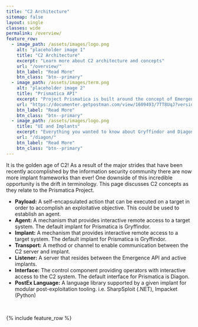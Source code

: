```yaml
---
title: "C2 Architecture"
sitemap: false
layout: single
classes: wide
permalink: /overview/
feature_row:
  - image_path: /assets/images/logo.png
    alt: "placeholder image 1"
    title: "C2 Architecture"
    excerpt: "Learn more about C2 architecture and concepts"
    url: "/overview/"
    btn_label: "Read More"
    btn_class: "btn--primary"
  - image_path: /assets/images/term.png
    alt: "placeholder image 2"
    title: "Prismatica API"
    excerpt: "Project Prismatica is built around the concept of Emergence. Explore the Emergence API!"
    url: "https://documenter.getpostman.com/view/1609493/7TT8UqJ?version=latest"
    btn_label: "Read More"
    btn_class: "btn--primary"
  - image_path: /assets/images/logo.png
    title: "UI and Implants"
    excerpt: "Everything you wanted to know about Gryffindor and Diagon"
    url: "/diagon/"
    btn_label: "Read More"
    btn_class: "btn--primary"
---
```


It is the golden age of C2! As a result of the major strides that have been recently accomplished by the information security community there are now more implant frameworks than ever! One downside of this incredible opportunity is the drift in terminology. This page discusses C2 concepts as they relate to the Prismatica Project.

- **Payload:** A self-encapsulated action that can be executed on a target in order to accomplish an exploitative objective. This could be used to establish an agent.
- **Agent:** A mechanism that provides interactive remote access to a target system. The default implant for Prismatica is Gryffindor.
- **Implant:** A mechanism that provides interactive remote access to a target system. The default implant for Prismatica is Gryffindor.
- **Transport:** A method or channel to enable communication between the C2 server and implant.
- **Listener:** A server that resides between the Emergence API and active implants.
- **Interface:** The control component providing operators with interactive access to the C2 system. The default interface for Prismatica is Diagon.
- **PostEx Language:** A language library supported by a given implant for modular post-exploitation tooling. i.e. SharpSploit (.NET), Impacket (Python)

<br />

{% include feature_row %}
